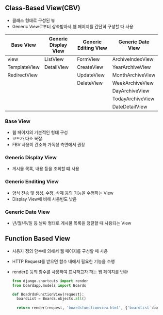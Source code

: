 ## Class-Based View(CBV)

- 클래스 형태로 구성된 뷰
- Generic View로부터 상속받아서 웹 페이지를 간단히 구성할 때 사용

| Base View    | Generic Display View | Generic Editing View | Generic Date View |
| ------------ | -------------------- | -------------------- | ----------------- |
| view         | ListView             | FormView             | ArchiveIndexView  |
| TemplateView | DetailView           | CreateView           | YearArchiveView   |
| RedirectView |                      | UpdateView           | MonthArchiveView  |
|              |                      | DeleteView           | WeekArchiveView   |
|              |                      |                      | DayArchiveView    |
|              |                      |                      | TodayArchiveView  |
|              |                      |                      | DateDetailView    |

### Base View

- 웹 페이지의 기본적인 형태 구성
- 코드가 다소 복잡
- FBV 사용이 간소화 가독성 측면에서 권장

### Generic Display View

- 게시물 목록, 내용 등을 조회할 떄 사용

### Generic Enditing View

- 양식 전송 및 생성, 수정, 삭제 등의 기능을 수행하는 View
- Display View에 비해 사용빈도 낮음

### Generic Date View

- 년/월/주/일 등 날짜 형태로 게시물 목록을 정렬할 때 사용되는 View

  

## Function Based View

- 사용자 정의 함수에 의해서 웹 페이지를 구성할 때 사용

- HTTP Request를 받으면 함수 내에서 필요한 기능을 수행

- render() 등의 함수를 사용하여 표시하고자 하는 웹 페이지를 반환

  ```python
  from django.shortcuts import render
  from boardapp.models import Boards
  
  def BoadrdsFunctionView(request):
  	boardList = Boards.objects.all()
  	
  	return render(request, 'boardsfunctionview.html', {'boardList':boardList})
  ```

  